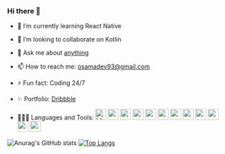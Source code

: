 ### Hi there 👋


<!--**osamafa93/osamafa93** is a ✨ _special_ ✨ repository because its `README.md` (this file) appears on your GitHub profile.-->
<!-- [![Top Langs](https://github-readme-stats.vercel.app/api/top-langs/?username=osamafa93&layout=compact)](https://github.com/anuraghazra/github-readme-stats) -->
<!--Here are some ideas to get you started:-->
<!-- - 🤔 I’m looking for help with ...-->
<!-- -🔭 I’m currently working on ... -->
<!-- - 😄 Pronouns: ...-->
- 🌱 I’m currently learning React Native

- 👯 I’m looking to collaborate on Kotlin

- 💬 Ask me about [anything](https://github.com/osamafa93/osamafa93/issues)

- 📫 How to reach me: osamadev93@gmail.com

- ⚡ Fun fact: Coding 24/7

- ✨ Portfolio: [Dribbble](https://dribbble.com/osamafa93)

- 👨🏽‍💻 Languages and Tools: <code><img height="25" src="https://upload.wikimedia.org/wikipedia/commons/9/9a/Laravel.svg" alt="Laravel"></code> <code><img height="25" src="https://upload.wikimedia.org/wikipedia/commons/6/61/HTML5_logo_and_wordmark.svg"></code> <code><img height="25" src="https://upload.wikimedia.org/wikipedia/commons/d/d5/CSS3_logo_and_wordmark.svg"></code> <code><img height="25" src="https://upload.wikimedia.org/wikipedia/commons/d/d4/Javascript-shield.svg"></code> <code><img height="25" src="https://upload.wikimedia.org/wikipedia/commons/b/b2/Bootstrap_logo.svg"></code> <code><img height="25" src="https://upload.wikimedia.org/wikipedia/commons/2/27/PHP-logo.svg"></code> <code><img height="25" src="https://www.logo.wine/a/logo/MySQL/MySQL-Logo.wine.svg"></code> <code><img height="25" src="https://upload.wikimedia.org/wikipedia/commons/0/06/Kotlin_Icon.svg"></code> <code><img height="25" src="https://upload.wikimedia.org/wikipedia/commons/d/d7/Android_robot.svg"></code> <code><img height="25" src="https://upload.wikimedia.org/wikipedia/commons/a/a7/React-icon.svg"></code> <code><img height="25" src="https://upload.wikimedia.org/wikipedia/commons/thumb/d/d9/Node.js_logo.svg/1280px-Node.js_logo.svg.png"></code> <code><img height="25" src="https://logodix.com/logo/1796970.png"></code>



![Anurag's GitHub stats](https://github-readme-stats.vercel.app/api?username=osamafa93&show_icons=true&theme=radical)
[![Top Langs](https://github-readme-stats.vercel.app/api/top-langs/?username=osamafa93&layout=demo)](https://github.com/anuraghazra/github-readme-stats)






